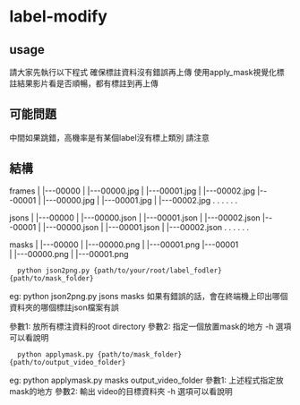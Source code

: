 # label-modify

## usage
請大家先執行以下程式
確保標註資料沒有錯誤再上傳
使用apply_mask視覺化標註結果影片看是否順暢，都有標註到再上傳


## 可能問題
中間如果跳錯，高機率是有某個label沒有標上類別 請注意

## 結構
frames
  |
  |---00000
  |      |---00000.jpg
  |      |---00001.jpg
  |      |---00002.jpg
  |---00001
  |      |---00000.jpg
  |      |---00001.jpg
  |      |---00002.jpg
       .       .
       .       .
       .       .

jsons
  |
  |---00000
  |      |---00000.json
  |      |---00001.json
  |      |---00002.json
  |---00001
  |      |---00000.json
  |      |---00001.json
  |      |---00002.json
       .       .
       .       .
       .       .

masks
  |
  |---00000
  |      |---00000.png
  |      |---00001.png
  |---00001  
  |      |---00000.png
  |      |---00001.png


```
  python json2png.py {path/to/your/root/label_fodler} {path/to/mask_folder}
```
eg: python json2png.py jsons masks
如果有錯誤的話，會在終端機上印出哪個資料夾的哪個標註json檔案有誤

參數1: 放所有標注資料的root directory
參數2: 指定一個放置mask的地方
-h 選項可以看說明


```
  python applymask.py {path/to/mask_folder} {path/to/output_video_folder}
```
eg:  python applymask.py masks output_video_folder
參數1: 上述程式指定放mask的地方
參數2: 輸出 video的目標資料夾
-h 選項可以看說明
